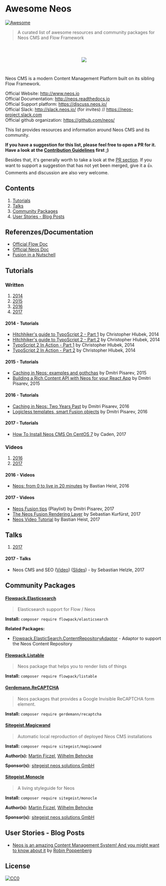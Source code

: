 # Awesome Neos

[![Awesome](https://cdn.rawgit.com/sindresorhus/awesome/d7305f38d29fed78fa85652e3a63e154dd8e8829/media/badge.svg)](https://github.com/sindresorhus/awesome)

> A curated list of awesome resources and community packages for Neos CMS and Flow Framework

<h2 align="center">
<br>
<img src="https://cdn.rawgit.com/neos/brand/master/logos/Neos/neos_primary.png">
<br>
<br>
</h2>

Neos CMS is a modern Content Management Platform built on its sibling Flow Framework.

Official Website: http://www.neos.io
<br> Official Documentation: http://neos.readthedocs.io
<br> Official Support platform: https://discuss.neos.io/
<br> Official Slack: http://slack.neos.io/ (for invites) // https://neos-project.slack.com
<br> Official github organization: https://github.com/neos/

This list provides resources and information around Neos CMS and its community.

**If you have a suggestion for this list, please feel free to open a PR for it. Have a look at the [Contribution Guidelines](./CONTRIBUTING.md) first ;)**

Besides that, it's generally worth to take a look at the [PR section](https://github.com/grebaldi/awesome-neos/pulls). If you want to support a suggestion that has not yet been merged, give it a :+1:. Comments and discussion are also very welcome.

## Contents

1. [Tutorials](#tutorials)
1. [Talks](#talks)
1. [Community Packages](#community-packages)
1. [User Stories - Blog Posts](#user-stories---blog-posts)

## Referenzes/Documentation

* [Official Flow Doc](http://flowframework.readthedocs.io/en/stable/)
* [Official Neos Doc](http://neos.readthedocs.io/en/stable/)
* [Fusion in a Nutschell](https://learn-neos.com/reference/fusion-in-a-nutshell.html)

## Tutorials

### Written

1. [2014](#2014---tutorials)
1. [2015](#2015---tutorials)
1. [2016](#2016---tutorials)
1. [2017](#2017---tutorials)

#### 2014 - Tutorials

* [Hitchhiker's guide to TypoScript 2 - Part 1](http://learn-neos.com/blog/hitchhikers-guide-to-typoscript-2-part1.html) by Christopher Hlubek, 2014
* [Hitchhiker's guide to TypoScript 2 - Part 2](http://learn-neos.com/blog/hitchhiker-s-guide-to-typoscript-part-2.html) by Christopher Hlubek, 2014
* [TypoScript 2 In Action - Part 1](https://learn-neos.com/blog/typoscript-2-in-action-part-1.html) by Christopher Hlubek, 2014
* [TypoScript 2 In Action - Part 2](https://learn-neos.com/blog/typoscript-2-in-action-part-2.html) by Christopher Hlubek, 2014

#### 2015 - Tutorials

* [Caching in Neos: examples and gothchas](http://dimaip.github.io/2015/04/18/caching-typoscript/) by Dmitri Pisarev, 2015
* [Building a Rich Content API with Neos for your React App](http://dimaip.github.io/2015/11/15/react-neos/) by Dmitri Pisarev, 2015

#### 2016 - Tutorials

* [Caching in Neos: Two Years Past](http://dimaip.github.io/2016/12/12/caching-2/) by Dmitri Pisarev, 2016
* [Logicless templates, smart Fusion objects](http://dimaip.github.io/2016/10/21/logicless-templates-with-fusion/) by Dmitri Pisarev, 2016

#### 2017 - Tutorials

* [How To Install Neos CMS On CentOS 7](https://www.linuxhelp.com/how-to-install-neos-cms-on-centos-7/) by Caden, 2017

### Videos

1. [2016](#2016---videos)
1. [2017](#2017---videos)

#### 2016 - Videos

* [Neos: from 0 to live in 20 minutes](https://www.youtube.com/watch?v=NCb1-G4KF3g) by Bastian Heist, 2016

#### 2017 - Videos

* [Neos Fusion tips](https://www.youtube.com/watch?v=7ujunXKFDRg&list=PL8hH9P--o4jL-K-33hHiC-n5BGZ3MS6KE) (Playlist) by Dmitri Pisarev, 2017
* [The Neos Fusion Rendering Layer](https://www.youtube.com/watch?v=wpjEIP41048) by Sebastian Kurfürst, 2017
* [Neos Video Tutorial](https://www.youtube.com/watch?v=h3dyEUOeSz8&list=PL6XQ4CH3N4_FW9m8hho9VIvkmNnaGjxda) by Bastian Heist, 2017

## Talks

1. [2017](#2017---talks)

#### 2017 - Talks

* Neos CMS and SEO ([Video](https://www.youtube.com/watch?v=BOyhHgqGtao)) ([Slides](https://de.slideshare.net/Sebobo/neos-cms-and-seo)) - by Sebastian Helzle, 2017

## Community Packages

<!-- This list is supposed to be sorted alphabetically -->

#### [Flowpack.Elasticsearch](https://github.com/Flowpack/Flowpack.ElasticSearch)

> Elasticsearch support for Flow / Neos

**Install:** `composer require flowpack/elasticsearch`

**Related Packages:**

* [Flowpack.ElasticSearch.ContentRepositoryAdaptor](https://github.com/Flowpack/Flowpack.ElasticSearch.ContentRepositoryAdaptor) - Adaptor to support the Neos Content Repository

#### [Flowpack.Listable](https://github.com/Flowpack/Flowpack.Listable)

> Neos package that helps you to render lists of things

**Install:** `composer require flowpack/listable`

#### [Gerdemann.ReCAPTCHA](https://packagist.org/packages/gerdemann/recaptcha)

> Neos packages that provides a Google Invisible ReCAPTCHA form element.

**Install:** `composer require gerdemann/recaptcha`

#### [Sitegeist.Magicwand](link/to/package/on/github)

> Automatic local reproduction of deployed Neos CMS installations

**Install:** `composer require sitegeist/magicwand`

**Author(s):** [Martin Ficzel](https://github.com/mficzel), [Wilhelm Behncke](https://github.com/grebaldi)

**Sponsor(s):** [sitegeist neos solutions GmbH](https://sitegeist.de/)

#### [Sitegeist.Monocle](https://github.com/sitegeist/Sitegeist.Monocle)

> A living styleguide for Neos

**Install:** `composer require sitegeist/monocle`

**Author(s):** [Martin Ficzel](https://github.com/mficzel), [Wilhelm Behncke](https://github.com/grebaldi)

**Sponsor(s):** [sitegeist neos solutions GmbH](https://sitegeist.de/)

## User Stories - Blog Posts

* [Neos is an amazing Content Management System! And you might want to know about it](https://medium.com/@robin.poppenberg/neos-is-an-amazing-content-management-system-and-you-might-want-to-know-about-it-bb35aef51099) by [Robin Poppenberg](https://github.com/webappcreations)

## License

[![CC0](http://mirrors.creativecommons.org/presskit/buttons/88x31/svg/cc-zero.svg)](https://creativecommons.org/publicdomain/zero/1.0/)
